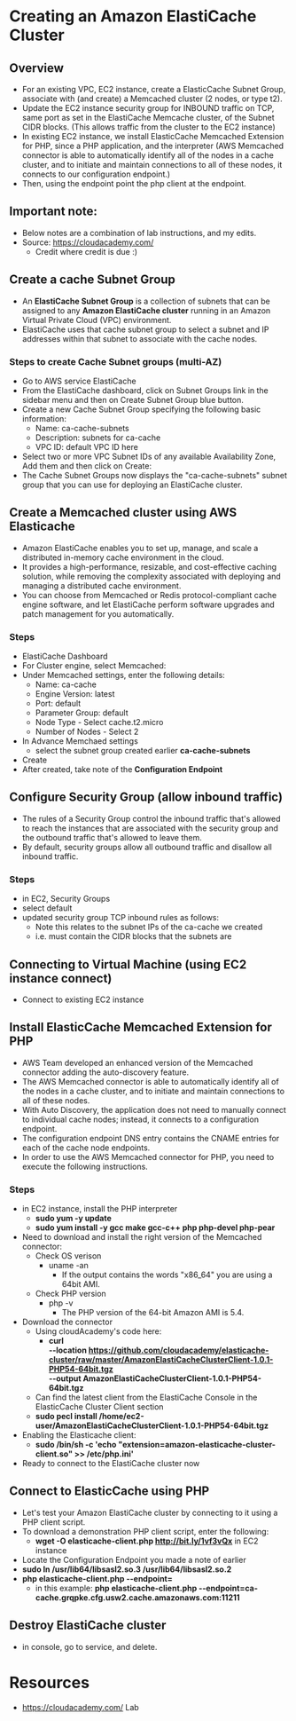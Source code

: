 # Creating an Amazon ElastiCache Cluster

## Overview
- For an existing VPC, EC2 instance, create a ElasticCache Subnet Group, associate with (and create) a Memcached cluster (2 nodes, or type t2).
- Update the EC2 instance security group for INBOUND traffic on TCP, same port as set in the ElastiCache Memcache cluster, of the Subnet CIDR blocks. (This allows traffic from the cluster to the EC2 instance)
- In existing EC2 instance, we install ElasticCache Memcached Extension for PHP, since a PHP application, and the interpreter (AWS Memcached connector is able to automatically identify all of  the nodes in a cache cluster, and to initiate and maintain connections to all of these nodes, it connects to our configuration endpoint.)
- Then, using the endpoint point the php client at the endpoint. 

## Important note:
- Below notes are a combination of lab instructions, and my edits.
- Source: https://cloudacademy.com/
    - Credit where credit is due :)

## Create a cache Subnet Group

- An **ElastiCache Subnet Group** is a collection of subnets that can be assigned to any **Amazon ElastiCache cluster** running in an Amazon Virtual Private Cloud (VPC) environment. 
- ElastiCache uses that cache subnet group to select a subnet and IP addresses within that subnet to associate with the cache nodes.

### Steps to create Cache Subnet groups (multi-AZ)
- Go to AWS service ElastiCache
- From the ElastiCache dashboard, click on Subnet Groups link in the sidebar menu and then on Create Subnet Group blue button.
- Create a new Cache Subnet Group specifying the following basic information:
    - Name: ca-cache-subnets
    - Description: subnets for ca-cache
    - VPC ID: default VPC ID here
- Select two or more VPC Subnet IDs of any available Availability Zone, Add them and then click on Create:
- The Cache Subnet Groups now displays the "ca-cache-subnets" subnet group that you can use for deploying an ElastiCache cluster.

## Create a Memcached cluster using AWS Elasticache 

- Amazon ElastiCache enables you to set up, manage, and scale a distributed in-memory cache environment in the cloud. 
- It provides a high-performance, resizable, and cost-effective caching solution, while removing the complexity associated with deploying and managing a distributed cache environment.
- You can choose from Memcached or Redis protocol-compliant cache engine software, and let ElastiCache perform software upgrades and patch management for you automatically.

### Steps
- ElastiCache Dashboard
- For Cluster engine, select Memcached:
- Under Memcached settings, enter the following details:
    - Name: ca-cache
    - Engine Version: latest
    - Port: default
    - Parameter Group: default
    - Node Type - Select cache.t2.micro
    - Number of Nodes - Select 2
- In Advance Memchaed settings
    - select the subnet group created earlier **ca-cache-subnets**
- Create
- After created, take note of the **Configuration Endpoint**

## Configure Security Group (allow inbound traffic)

- The rules of a Security Group control the inbound traffic that's allowed to reach the instances that are associated with the security group and the outbound traffic that's allowed to leave them.
- By default, security groups allow all outbound traffic and disallow all inbound traffic.

### Steps
- in EC2, Security Groups
- select default
- updated security group TCP inbound rules as follows:
    - Note this relates to the subnet IPs of the ca-cache we created
    - i.e. must contain the CIDR blocks that the subnets are

## Connecting to Virtual Machine (using EC2 instance connect)
- Connect to existing EC2 instance

## Install ElasticCache Memcached Extension for PHP
- AWS Team developed an enhanced version of the Memcached connector adding the auto-discovery feature. 
- The AWS Memcached connector is able to automatically identify all of the nodes in a cache cluster, and to initiate and maintain connections to all of these nodes. 
- With Auto Discovery, the application does not need to manually connect to individual cache nodes; instead, it connects to a configuration endpoint. 
- The configuration endpoint DNS entry contains the CNAME entries for each of the cache node endpoints.
- In order to use the AWS Memcached connector for PHP, you need to execute the following instructions.

### Steps
- in EC2 instance, install the PHP interpreter
    - **sudo yum -y update**
    - **sudo yum install -y gcc make gcc-c++ php php-devel php-pear**
- Need to download and install the right version of the Memcached connector:
    - Check OS verison
        - uname -an
            - If the output contains the words "x86_64" you are using a 64bit AMI.
    - Check PHP version
        - php -v
            - The PHP version of the 64-bit Amazon AMI is 5.4.
- Download the connector
    - Using cloudAcademy's code here: 
        - **curl \
  --location https://github.com/cloudacademy/elasticache-cluster/raw/master/AmazonElastiCacheClusterClient-1.0.1-PHP54-64bit.tgz \
  --output AmazonElastiCacheClusterClient-1.0.1-PHP54-64bit.tgz**
    - Can find the latest client from the ElastiCache Console in the ElasticCache Cluster Client section
    - **sudo pecl install /home/ec2-user/AmazonElastiCacheClusterClient-1.0.1-PHP54-64bit.tgz**
- Enabling the Elasticache client:
    - **sudo /bin/sh -c 'echo "extension=amazon-elasticache-cluster-client.so" >> /etc/php.ini'**
- Ready to connect to the ElastiCache cluster now
    
## Connect to ElasticCache using PHP
- Let's test your Amazon ElastiCache cluster by connecting to it using a PHP client script.
- To download a demonstration PHP client script, enter the following:
    - **wget -O elasticache-client.php http://bit.ly/1vf3vQx** in EC2 instance
- Locate the Configuration Endpoint you made a note of earlier
- **sudo ln /usr/lib64/libsasl2.so.3 /usr/lib64/libsasl2.so.2**
- **php elasticache-client.php --endpoint=<YOUR-ELASTICACHE-ENDPOINT>**
    - in this example: **php elasticache-client.php --endpoint=ca-cache.grqpke.cfg.usw2.cache.amazonaws.com:11211**
## Destroy ElastiCache cluster
- in console, go to service, and delete. 

# Resources
- https://cloudacademy.com/ Lab
